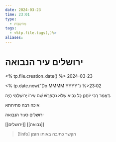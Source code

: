 ```yaml
---
date: 2024-03-23
time: 23:01
type:
  - מחשבות
tags:
  - <%tp.file.tags(,)%>
aliases:
---
```


# ירושלים עיר הנבואה

<% tp.file.creation_date() %> 2024-03-23

<% tp.date.now("Do MMMM YYYY") %>23:02


דְּאָמַר רַבִּי יוֹחָנָן כָּל נָבִיא שֶׁלֹא נִתְפָּרֵשׁ שֵׁם עִירוֹ יְרוּשַׁלְמִי הָיָה.

איכה רבה פתיחתא

ירושלים כעיר הנבואה

[[ירושלים]]
[[נבואה]]



> [!info] 
> הקשר כתיבה 
> באותו הזמן
> 

